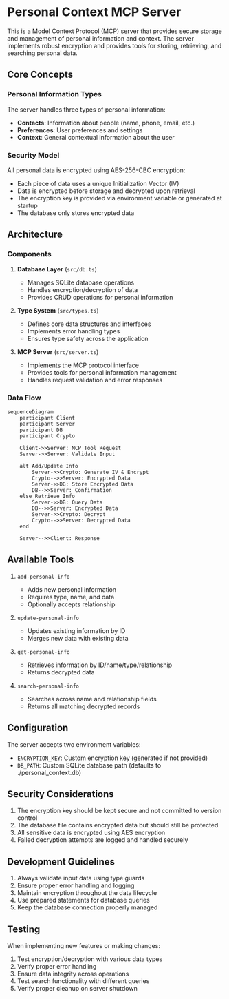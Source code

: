 # Personal Context MCP Server

This is a Model Context Protocol (MCP) server that provides secure storage and management of personal information and context. The server implements robust encryption and provides tools for storing, retrieving, and searching personal data.

## Core Concepts

### Personal Information Types

The server handles three types of personal information:
- **Contacts**: Information about people (name, phone, email, etc.)
- **Preferences**: User preferences and settings
- **Context**: General contextual information about the user

### Security Model

All personal data is encrypted using AES-256-CBC encryption:
- Each piece of data uses a unique Initialization Vector (IV)
- Data is encrypted before storage and decrypted upon retrieval
- The encryption key is provided via environment variable or generated at startup
- The database only stores encrypted data

## Architecture

### Components

1. **Database Layer** (`src/db.ts`)
   - Manages SQLite database operations
   - Handles encryption/decryption of data
   - Provides CRUD operations for personal information

2. **Type System** (`src/types.ts`)
   - Defines core data structures and interfaces
   - Implements error handling types
   - Ensures type safety across the application

3. **MCP Server** (`src/server.ts`)
   - Implements the MCP protocol interface
   - Provides tools for personal information management
   - Handles request validation and error responses

### Data Flow

```mermaid
sequenceDiagram
    participant Client
    participant Server
    participant DB
    participant Crypto

    Client->>Server: MCP Tool Request
    Server->>Server: Validate Input
    
    alt Add/Update Info
        Server->>Crypto: Generate IV & Encrypt
        Crypto-->>Server: Encrypted Data
        Server->>DB: Store Encrypted Data
        DB-->>Server: Confirmation
    else Retrieve Info
        Server->>DB: Query Data
        DB-->>Server: Encrypted Data
        Server->>Crypto: Decrypt
        Crypto-->>Server: Decrypted Data
    end
    
    Server-->>Client: Response
```

## Available Tools

1. `add-personal-info`
   - Adds new personal information
   - Requires type, name, and data
   - Optionally accepts relationship

2. `update-personal-info`
   - Updates existing information by ID
   - Merges new data with existing data

3. `get-personal-info`
   - Retrieves information by ID/name/type/relationship
   - Returns decrypted data

4. `search-personal-info`
   - Searches across name and relationship fields
   - Returns all matching decrypted records

## Configuration

The server accepts two environment variables:
- `ENCRYPTION_KEY`: Custom encryption key (generated if not provided)
- `DB_PATH`: Custom SQLite database path (defaults to ./personal_context.db)

## Security Considerations

1. The encryption key should be kept secure and not committed to version control
2. The database file contains encrypted data but should still be protected
3. All sensitive data is encrypted using AES encryption
4. Failed decryption attempts are logged and handled securely

## Development Guidelines

1. Always validate input data using type guards
2. Ensure proper error handling and logging
3. Maintain encryption throughout the data lifecycle
4. Use prepared statements for database queries
5. Keep the database connection properly managed

## Testing

When implementing new features or making changes:
1. Test encryption/decryption with various data types
2. Verify proper error handling
3. Ensure data integrity across operations
4. Test search functionality with different queries
5. Verify proper cleanup on server shutdown

